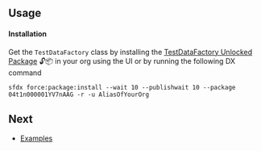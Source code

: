 ## Usage 



#### Installation

Get the ``TestDataFactory`` class by installing the [TestDataFactory Unlocked Package](https://login.salesforce.com/packaging/installPackage.apexp?p0=04t1n000001YV7nAAG) 🔓📦 in your org using the UI or by running the following DX command

    sfdx force:package:install --wait 10 --publishwait 10 --package 04t1n000001YV7nAAG -r -u AliasOfYourOrg

## Next

* [Examples](EXAMPLES.md) 
